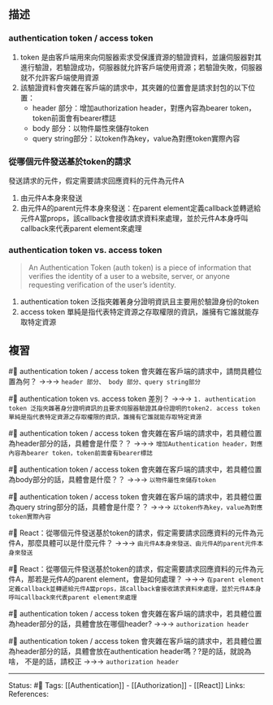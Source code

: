 ## 描述




### authentication token / access token
1. token 是由客戶端用來向伺服器索求受保護資源的驗證資料，並讓伺服器對其進行驗證，若驗證成功，伺服器就允許客戶端使用資源；若驗證失敗，伺服器就不允許客戶端使用資源
2. 該驗證資料會夾雜在客戶端的請求中，其夾雜的位置會是請求封包的以下位置：
	- header 部分：增加authorization header，對應內容為bearer token，token前面會有bearer標誌
	- body 部分：以物件屬性來儲存token
	- query string部分：以token作為key，value為對應token實際內容

### 從哪個元件發送基於token的請求

發送請求的元件，假定需要請求回應資料的元件為元件A
1. 由元件A本身來發送
2. 由元件A的parent元件本身來發送：在parent element定義callback並轉遞給元件A當props，該callback會接收請求資料來處理，並於元件A本身呼叫callback來代表parent element來處理

### authentication token vs. access token

> An Authentication Token (auth token) is a piece of information that verifies the identity of a user to a website, server, or anyone requesting verification of the user’s identity.

1. authentication token 泛指夾雜著身分證明資訊且主要用於驗證身份的token
2. access token 單純是指代表特定資源之存取權限的資訊，誰擁有它誰就能存取特定資源


## 複習

#🧠 authentication token / access token 會夾雜在客戶端的請求中，請問具體位置為何？ ->->-> `header 部分、 body 部分、query string部分`
<!--SR:!2023-01-19,7,250-->

#🧠 authentication token vs. access token 差別？ ->->-> `1. authentication token 泛指夾雜著身分證明資訊的且要求伺服器驗證其身份證明的token2. access token 單純是指代表特定資源之存取權限的資訊，誰擁有它誰就能存取特定資源`
<!--SR:!2023-01-17,5,229-->

#🧠 authentication token / access token 會夾雜在客戶端的請求中，若具體位置為header部分的話，具體會是什麼？？ ->->-> `增加Authentication header，對應內容為bearer token，token前面會有bearer標誌`
<!--SR:!2023-01-18,6,230-->

#🧠 authentication token / access token 會夾雜在客戶端的請求中，若具體位置為body部分的話，具體會是什麼？？ ->->-> `以物件屬性來儲存token`
<!--SR:!2023-01-20,8,250-->

#🧠 authentication token / access token 會夾雜在客戶端的請求中，若具體位置為query string部分的話，具體會是什麼？？ ->->-> `以token作為key，value為對應token實際內容`
<!--SR:!2023-01-21,9,250-->

#🧠 React：從哪個元件發送基於token的請求，假定需要請求回應資料的元件為元件A，那麼具體可以是什麼元件？ ->->-> `由元件A本身來發送、由元件A的parent元件本身來發送`
<!--SR:!2023-01-22,10,250-->

#🧠 React：從哪個元件發送基於token的請求，假定需要請求回應資料的元件為元件A，那若是元件A的parent element，會是如何處理？ ->->-> `在parent element定義callback並轉遞給元件A當props，該callback會接收請求資料來處理，並於元件A本身呼叫callback來代表parent element來處理`
<!--SR:!2023-01-19,7,250-->

#🧠 authentication token / access token 會夾雜在客戶端的請求中，若具體位置為header部分的話，具體會放在哪個header?  ->->-> `authorization header`
<!--SR:!2023-01-20,8,250-->

#🧠 authentication token / access token 會夾雜在客戶端的請求中，若具體位置為header部分的話，具體會放在authentication header嗎？?是的話，就說為啥， 不是的話，請校正  ->->-> `authorization header`
<!--SR:!2023-01-19,7,250-->




---
Status: #🌱 
Tags:
[[Authentication]] - [[Authorization]] - [[React]]
Links:
References: